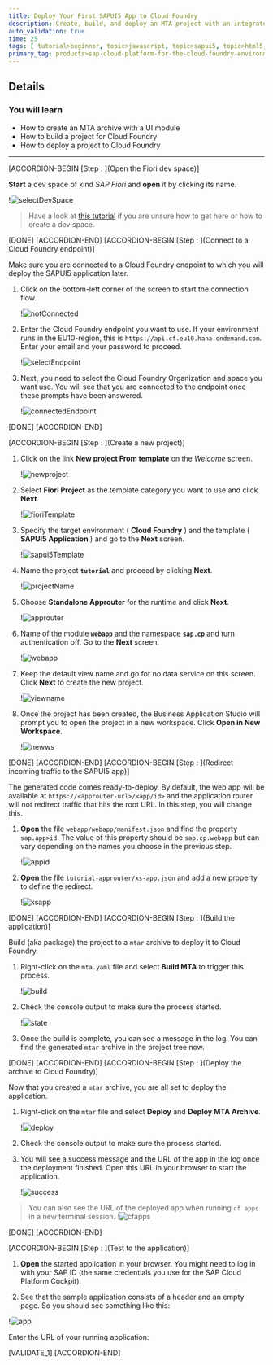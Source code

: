 ```yaml
---
title: Deploy Your First SAPUI5 App to Cloud Foundry
description: Create, build, and deploy an MTA project with an integrated SAPUI5 module.
auto_validation: true
time: 25
tags: [ tutorial>beginner, topic>javascript, topic>sapui5, topic>html5, products>sap-cloud-platform, products>sap-business-application-studio]
primary_tag: products>sap-cloud-platform-for-the-cloud-foundry-environment
---
```


## Details
### You will learn
  - How to create an MTA archive with a UI module
  - How to build a project for Cloud Foundry
  - How to deploy a project to Cloud Foundry

---

[ACCORDION-BEGIN [Step : ](Open the Fiori dev space)]


**Start** a dev space of kind *SAP Fiori* and **open** it by clicking its name.

!![selectDevSpace](./selectDevSpace.png)

> Have a look at [this tutorial](appstudio-devspace-fiori-create) if you are unsure how to get here or how to create a dev space.



[DONE]
[ACCORDION-END]
[ACCORDION-BEGIN [Step : ](Connect to a Cloud Foundry endpoint)]

Make sure you are connected to a Cloud Foundry endpoint to which you will deploy the SAPUI5 application later.

1. Click on the bottom-left corner of the screen to start the connection flow.

    !![notConnected](./notConnected.png)

2. Enter the Cloud Foundry endpoint you want to use. If your environment runs in the EU10-region, this is `https://api.cf.eu10.hana.ondemand.com`. Enter your email and your password to proceed.

    !![selectEndpoint](./selectEndpoint.png)

3. Next, you need to select the Cloud Foundry Organization and space you want use. You will see that you are connected to the endpoint once these prompts have been answered.

    !![connectedEndpoint](./connectedEndpoint.png)


[DONE]
[ACCORDION-END]

[ACCORDION-BEGIN [Step : ](Create a new project)]
1. Click on the link **New project From template** on the *Welcome* screen.

    !![newproject](./newproject.png)

2. Select **Fiori Project** as the template category you want to use and click **Next**.

    !![fioriTemplate](./fioriTemplate.png)

3. Specify the target environment ( **Cloud Foundry** ) and the template ( **SAPUI5 Application** ) and go to the **Next** screen.

    !![sapui5Template](./sapui5Template.png)

4. Name the project **`tutorial`** and proceed by clicking **Next**.

    !![projectName](./projectName.png)

4. Choose **Standalone Approuter** for the runtime and click **Next**.

    !![approuter](./approuter.png)

4.  Name of the module  **`webapp`** and the namespace **`sap.cp`** and turn authentication off. Go to the **Next** screen.

    !![webapp](./webapp.png)

4. Keep the default view name and go for no data service on this screen. Click **Next** to create the new project.

    !![viewname](./viewname.png)


4. Once the project has been created, the Business Application Studio will prompt you to open the project in a new workspace. Click **Open in New Workspace**.


    !![newws](./newws.png)




[DONE]
[ACCORDION-END]
[ACCORDION-BEGIN [Step : ](Redirect incoming traffic to the SAPUI5 app)]


The generated code comes ready-to-deploy. By default, the web app will be available at `https://<approuter-url>/<app/id>` and the application router will not redirect traffic that hits the root URL. In this step, you will change this.

1. **Open** the file `webapp/webapp/manifest.json` and find the property `sap.app>id`. The value of this property should be `sap.cp.webapp` but can vary depending on the names you choose in the previous step.

    !![appid](./appid.png)

2. **Open** the file `tutorial-approuter/xs-app.json` and add a new property to define the redirect.

    !![xsapp](./xsapp.png)


[DONE]
[ACCORDION-END]
[ACCORDION-BEGIN [Step : ](Build the application)]

Build (aka package) the project to a `mtar` archive to deploy it to Cloud Foundry.  

1. Right-click on the `mta.yaml` file and select **Build MTA** to trigger this process.

    !![build](./build.png)

2. Check the console output to make sure the process started.

    !![state](./buildstate.png)

3. Once the build is complete, you can see a message in the log. You can find the generated `mtar` archive in the project tree now.



[DONE]
[ACCORDION-END]
[ACCORDION-BEGIN [Step : ](Deploy the archive to Cloud Foundry)]

Now that you created a `mtar` archive, you are all set to deploy the application.

1. Right-click on the `mtar` file and select **Deploy** and **Deploy MTA Archive**.

    !![deploy](./deploy.png)

2. Check the console output to make sure the process started.

3. You will see a success message and the URL of the app in the log once the deployment finished. Open this URL in your browser to start the application.

    !![success](./deploysuccess.png)

> You can also see the URL of the deployed app when running `cf apps` in a new terminal session.
    !![cfapps](./cfapps.png)

[DONE]
[ACCORDION-END]

[ACCORDION-BEGIN [Step : ](Test to the application)]

1. **Open** the started application in your browser. You might need to log in with your SAP ID (the same credentials you use for the SAP Cloud Platform Cockpit).


2. See that the sample application consists of a header and an empty page. So you should see something like this:

!![app](./app.png)


Enter the URL of your running application:

[VALIDATE_1]
[ACCORDION-END]
